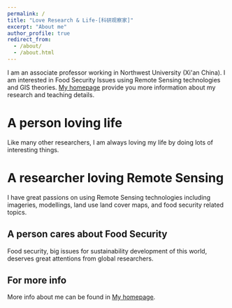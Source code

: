 ```yaml
---
permalink: /
title: "Love Research & Life-[科研观察家]"
excerpt: "About me"
author_profile: true
redirect_from: 
  - /about/
  - /about.html
---
```


I am an associate professor working in Northwest University (Xi'an China). I am interested in Food Security Issues using Remote Sensing technologies and GIS theories. [My homepage](https://env.nwu.edu.cn/info/1134/1033.htm) provide you more information about my research and teaching details.

A person loving life
======
Like many other researchers, I am always loving my life by doing lots of interesting things.

A researcher loving Remote Sensing
======
I have great passions on using Remote Sensing technologies including imageries, modellings, land use land cover maps, and food security related topics.

A person cares about Food Security
------
Food security, big issues for sustainability development of this world, deserves great attentions from global researchers. 


For more info
------
More info about me can be found in [My homepage](https://env.nwu.edu.cn/info/1134/1033.htm).

